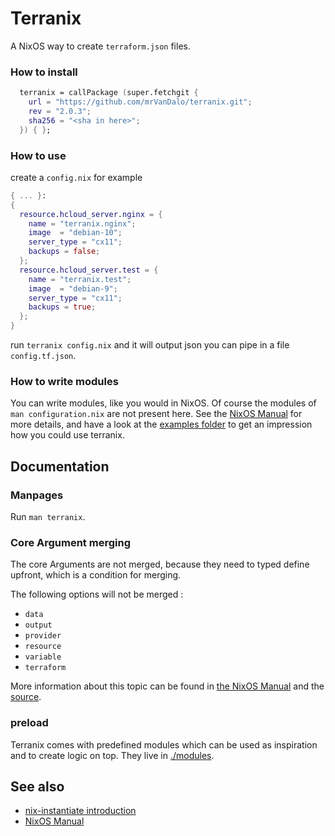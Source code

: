 # Terranix

A NixOS way to create `terraform.json` files.

### How to install

```nix
  terranix = callPackage (super.fetchgit {
    url = "https://github.com/mrVanDalo/terranix.git";
    rev = "2.0.3";
    sha256 = "<sha in here>";
  }) { };
```

### How to use

create a `config.nix` for example

```nix
{ ... }:
{
  resource.hcloud_server.nginx = {
    name = "terranix.nginx";
    image  = "debian-10";
    server_type = "cx11";
    backups = false;
  };
  resource.hcloud_server.test = {
    name = "terranix.test";
    image  = "debian-9";
    server_type = "cx11";
    backups = true;
  };
}
```

run `terranix config.nix` and it will output json you can pipe in a file `config.tf.json`.

### How to write modules

You can write modules, like you would in NixOS.
Of course the modules of `man configuration.nix` are not present here.
See the [NixOS Manual](https://nixos.org/nixos/manual/index.html#sec-writing-modules) for more details,
and have a look at the [examples folder](./examples/) to get an impression how you
could use terranix.

## Documentation

### Manpages

Run `man terranix`.

### Core Argument merging

The core Arguments are not merged,
because they need to typed define upfront,
which is a condition for merging.

The following options will not be merged :

* `data`
* `output`
* `provider`
* `resource`
* `variable`
* `terraform`

More information about this topic can be found in
[the NixOS Manual](https://nixos.org/nixos/manual/index.html#sec-option-types)
and the
[source](./core/terraform-options.nix).

### preload

Terranix comes with predefined modules which can be used as
inspiration and to create logic on top.
They live in
[./modules](./modules/).



## See also

* [nix-instantiate introduction](https://tech.ingolf-wagner.de/nixos/nix-instantiate/)
* [NixOS Manual](https://nixos.org/nixos/manual/index.html#sec-writing-modules)
